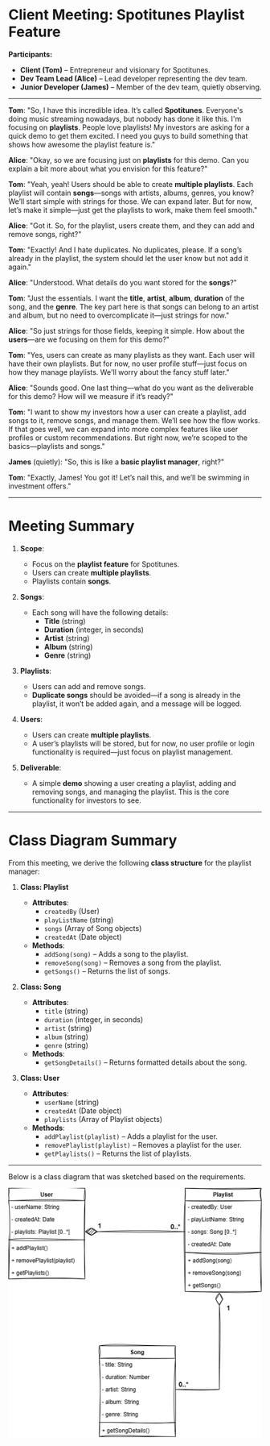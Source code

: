 # Client Meeting: Spotitunes Playlist Feature
**Participants:**
- **Client (Tom)** – Entrepreneur and visionary for Spotitunes.
- **Dev Team Lead (Alice)** – Lead developer representing the dev team.
- **Junior Developer (James)** – Member of the dev team, quietly observing.

---

**Tom**: "So, I have this incredible idea. It’s called **Spotitunes**. Everyone's doing music streaming nowadays, but nobody has done it like this. I'm focusing on **playlists**. People love playlists! My investors are asking for a quick demo to get them excited. I need you guys to build something that shows how awesome the playlist feature is."

**Alice**: "Okay, so we are focusing just on **playlists** for this demo. Can you explain a bit more about what you envision for this feature?"

**Tom**: "Yeah, yeah! Users should be able to create **multiple playlists**. Each playlist will contain **songs**—songs with artists, albums, genres, you know? We’ll start simple with strings for those. We can expand later. But for now, let’s make it simple—just get the playlists to work, make them feel smooth."

**Alice**: "Got it. So, for the playlist, users create them, and they can add and remove songs, right?"

**Tom**: "Exactly! And I hate duplicates. No duplicates, please. If a song’s already in the playlist, the system should let the user know but not add it again."

**Alice**: "Understood. What details do you want stored for the **songs**?"

**Tom**: "Just the essentials. I want the **title**, **artist**, **album**, **duration** of the song, and the **genre**. The key part here is that songs can belong to an artist and album, but no need to overcomplicate it—just strings for now."

**Alice**: "So just strings for those fields, keeping it simple. How about the **users**—are we focusing on them for this demo?"

**Tom**: "Yes, users can create as many playlists as they want. Each user will have their own playlists. But for now, no user profile stuff—just focus on how they manage playlists. We'll worry about the fancy stuff later."

**Alice**: "Sounds good. One last thing—what do you want as the deliverable for this demo? How will we measure if it’s ready?"

**Tom**: "I want to show my investors how a user can create a playlist, add songs to it, remove songs, and manage them. We’ll see how the flow works. If that goes well, we can expand into more complex features like user profiles or custom recommendations. But right now, we’re scoped to the basics—playlists and songs."

**James** (quietly): "So, this is like a **basic playlist manager**, right?"

**Tom**: "Exactly, James! You got it! Let’s nail this, and we’ll be swimming in investment offers."

---

# Meeting Summary
1. **Scope**: 
   - Focus on the **playlist feature** for Spotitunes. 
   - Users can create **multiple playlists**.
   - Playlists contain **songs**.
   
2. **Songs**:
   - Each song will have the following details:
     - **Title** (string)
     - **Duration** (integer, in seconds)
     - **Artist** (string)
     - **Album** (string)
     - **Genre** (string)

3. **Playlists**:
   - Users can add and remove songs.
   - **Duplicate songs** should be avoided—if a song is already in the playlist, it won’t be added again, and a message will be logged.

4. **Users**:
   - Users can create **multiple playlists**.
   - A user’s playlists will be stored, but for now, no user profile or login functionality is required—just focus on playlist management.

5. **Deliverable**:
   - A simple **demo** showing a user creating a playlist, adding and removing songs, and managing the playlist. This is the core functionality for investors to see.
   
---

# Class Diagram Summary
From this meeting, we derive the following **class structure** for the playlist manager:

1. **Class: Playlist**
   - **Attributes**: 
     - `createdBy` (User)
     - `playListName` (string)
     - `songs` (Array of Song objects)
     - `createdAt` (Date object)
   - **Methods**:
     - `addSong(song)` – Adds a song to the playlist.
     - `removeSong(song)` – Removes a song from the playlist.
     - `getSongs()` – Returns the list of songs.

2. **Class: Song**
   - **Attributes**:
     - `title` (string)
     - `duration` (integer, in seconds)
     - `artist` (string)
     - `album` (string)
     - `genre` (string)
   - **Methods**:
     - `getSongDetails()` – Returns formatted details about the song.

3. **Class: User**
   - **Attributes**:
     - `userName` (string)
     - `createdAt` (Date object)
     - `playlists` (Array of Playlist objects)
   - **Methods**:
     - `addPlaylist(playlist)` – Adds a playlist for the user.
     - `removePlaylist(playlist)` – Removes a playlist for the user.
     - `getPlaylists()` – Returns the list of playlists.

---

Below is a class diagram that was sketched based on the requirements.

![Spotitunes class diagram](spotitunes-classdiagram.drawio.png)